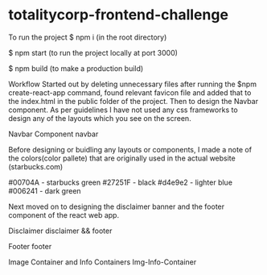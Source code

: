 # totalitycorp-frontend-challenge
To run the project
$ npm i (in the root directory)

$ npm start (to run the project locally at port 3000)

$ npm build (to make a production build)

Workflow
Started out by deleting unnecessary files after running the $npm create-react-app command, found relevant favicon file and added that to the index.html in the public folder of the project. Then to design the Navbar component. As per guidelines I have not used any css frameworks to design any of the layouts which you see on the screen.

Navbar Component
navbar

Before designing or buidling any layouts or components, I made a note of the colors(color pallete) that are originally used in the actual website (starbucks.com)

#00704A - starbucks green #27251F - black #d4e9e2 - lighter blue #006241 - dark green

Next moved on to designing the disclaimer banner and the footer component of the react web app.

Disclaimer
disclaimer && footer

Footer
footer

Image Container and Info Containers
Img-Info-Container
